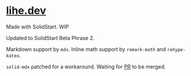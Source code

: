 # [lihe.dev](https://www.lihe.dev)

Made with SolidStart. WIP

Updated to SolidStart Beta Phrase 2.

Markdown support by `mdx`. Inline math support by `remark-math` and `rehype-katex`.

`solid-mdx` patched for a workaround. Waiting for [PR](https://github.com/nksaraf/solid-mdx/pull/3) to be merged. 
